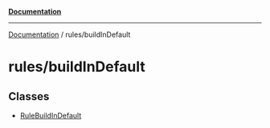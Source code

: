 [**Documentation**](https://raw.githubusercontent.com/Christian-Me/obsidian-front-matter-automate/main/doc/README.md)

***

[Documentation](https://raw.githubusercontent.com/Christian-Me/obsidian-front-matter-automate/main/doc/README.md) / rules/buildInDefault

# rules/buildInDefault

## Classes

- [RuleBuildInDefault](https://raw.githubusercontent.com/Christian-Me/obsidian-front-matter-automate/main/doc/rules/buildInDefault/classes/RuleBuildInDefault.md)
